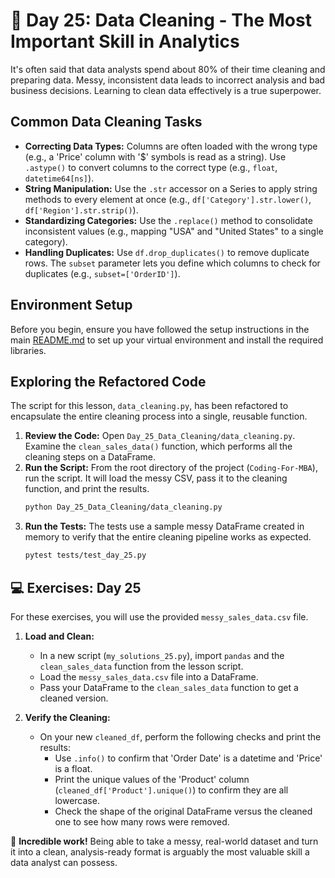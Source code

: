 # 📘 Day 25: Data Cleaning - The Most Important Skill in Analytics

It's often said that data analysts spend about 80% of their time cleaning and preparing data. Messy, inconsistent data leads to incorrect analysis and bad business decisions. Learning to clean data effectively is a true superpower.

## Common Data Cleaning Tasks

- **Correcting Data Types:** Columns are often loaded with the wrong type (e.g., a 'Price' column with '$' symbols is read as a string). Use `.astype()` to convert columns to the correct type (e.g., `float`, `datetime64[ns]`).
- **String Manipulation:** Use the `.str` accessor on a Series to apply string methods to every element at once (e.g., `df['Category'].str.lower()`, `df['Region'].str.strip()`).
- **Standardizing Categories:** Use the `.replace()` method to consolidate inconsistent values (e.g., mapping "USA" and "United States" to a single category).
- **Handling Duplicates:** Use `df.drop_duplicates()` to remove duplicate rows. The `subset` parameter lets you define which columns to check for duplicates (e.g., `subset=['OrderID']`).

## Environment Setup

Before you begin, ensure you have followed the setup instructions in the main [README.md](../../README.md) to set up your virtual environment and install the required libraries.

## Exploring the Refactored Code

The script for this lesson, `data_cleaning.py`, has been refactored to encapsulate the entire cleaning process into a single, reusable function.

1. **Review the Code:** Open `Day_25_Data_Cleaning/data_cleaning.py`. Examine the `clean_sales_data()` function, which performs all the cleaning steps on a DataFrame.
1. **Run the Script:** From the root directory of the project (`Coding-For-MBA`), run the script. It will load the messy CSV, pass it to the cleaning function, and print the results.
   ```bash
   python Day_25_Data_Cleaning/data_cleaning.py
   ```
1. **Run the Tests:** The tests use a sample messy DataFrame created in memory to verify that the entire cleaning pipeline works as expected.
   ```bash
   pytest tests/test_day_25.py
   ```

## 💻 Exercises: Day 25

For these exercises, you will use the provided `messy_sales_data.csv` file.

1. **Load and Clean:**

   - In a new script (`my_solutions_25.py`), import `pandas` and the `clean_sales_data` function from the lesson script.
   - Load the `messy_sales_data.csv` file into a DataFrame.
   - Pass your DataFrame to the `clean_sales_data` function to get a cleaned version.

1. **Verify the Cleaning:**

   - On your new `cleaned_df`, perform the following checks and print the results:
     - Use `.info()` to confirm that 'Order Date' is a datetime and 'Price' is a float.
     - Print the unique values of the 'Product' column (`cleaned_df['Product'].unique()`) to confirm they are all lowercase.
     - Check the shape of the original DataFrame versus the cleaned one to see how many rows were removed.

🎉 **Incredible work!** Being able to take a messy, real-world dataset and turn it into a clean, analysis-ready format is arguably the most valuable skill a data analyst can possess.
